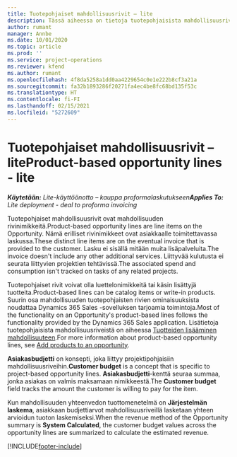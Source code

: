 ```yaml
---
title: Tuotepohjaiset mahdollisuusrivit – lite
description: Tässä aiheessa on tietoja tuotepohjaisista mahdollisuusrivinimikkeistä Project Operationsissa.
author: rumant
manager: Annbe
ms.date: 10/01/2020
ms.topic: article
ms.prod: ''
ms.service: project-operations
ms.reviewer: kfend
ms.author: rumant
ms.openlocfilehash: 4f8da5258a1dd0aa4229654c0e1e222b8cf3a21a
ms.sourcegitcommit: fa32b1893286f20271fa4ec4be8fc68bd135f53c
ms.translationtype: HT
ms.contentlocale: fi-FI
ms.lasthandoff: 02/15/2021
ms.locfileid: "5272609"
---
```

# <a name="product-based-opportunity-lines---lite"></a><span data-ttu-id="160df-103">Tuotepohjaiset mahdollisuusrivit – lite</span><span class="sxs-lookup"><span data-stu-id="160df-103">Product-based opportunity lines - lite</span></span>

<span data-ttu-id="160df-104">_**Käytetään:** Lite-käyttöönotto – kauppa proformalaskutukseen_</span><span class="sxs-lookup"><span data-stu-id="160df-104">_**Applies To:** Lite deployment - deal to proforma invoicing_</span></span>

<span data-ttu-id="160df-105">Tuotepohjaiset mahdollisuusrivit ovat mahdollisuuden rivinimikkeitä.</span><span class="sxs-lookup"><span data-stu-id="160df-105">Product-based opportunity lines are line items on the Opportunity.</span></span> <span data-ttu-id="160df-106">Nämä erilliset rivinimikkeet ovat asiakkaalle toimitettavassa laskussa.</span><span class="sxs-lookup"><span data-stu-id="160df-106">These distinct line items are on the eventual invoice that is provided to the customer.</span></span> <span data-ttu-id="160df-107">Lasku ei sisällä mitään muita lisäpalveluita.</span><span class="sxs-lookup"><span data-stu-id="160df-107">The invoice doesn't include any other additional services.</span></span> <span data-ttu-id="160df-108">Liittyvää kulutusta ei seurata liittyvien projektien tehtävissä.</span><span class="sxs-lookup"><span data-stu-id="160df-108">The associated spend and consumption isn't tracked on tasks of any related projects.</span></span>

<span data-ttu-id="160df-109">Tuotepohjaiset rivit voivat olla luettelonimikkeitä tai käsin lisättyjä tuotteita.</span><span class="sxs-lookup"><span data-stu-id="160df-109">Product-based lines can be catalog items or write-in products.</span></span> <span data-ttu-id="160df-110">Suurin osa mahdollisuuden tuotepohjaisten rivien ominaisuuksista noudattaa Dynamics 365 Sales -sovelluksen tarjoamia toimintoja.</span><span class="sxs-lookup"><span data-stu-id="160df-110">Most of the functionality on an Opportunity's product-based lines follows the functionality provided by the Dynamics 365 Sales application.</span></span> <span data-ttu-id="160df-111">Lisätietoja tuotepohjaisista mahdollisuusriveistä on aiheessa [Tuotteiden lisääminen mahdollisuuteen](https://docs.microsoft.com/dynamics365/sales-enterprise/add-products-opportunity).</span><span class="sxs-lookup"><span data-stu-id="160df-111">For more information about product-based opportunity lines, see [Add products to an opportunity](https://docs.microsoft.com/dynamics365/sales-enterprise/add-products-opportunity).</span></span>

<span data-ttu-id="160df-112">**Asiakasbudjetti** on konsepti, joka liittyy projektipohjaisiin mahdollisuusriveihin.</span><span class="sxs-lookup"><span data-stu-id="160df-112">**Customer budget** is a concept that is specific to project-based opportunity lines.</span></span> <span data-ttu-id="160df-113">**Asiakasbudjetti**-kenttä seuraa summaa, jonka asiakas on valmis maksamaan nimikkeestä.</span><span class="sxs-lookup"><span data-stu-id="160df-113">The **Customer budget** field tracks the amount the customer is willing to pay for the item.</span></span>

<span data-ttu-id="160df-114">Kun mahdollisuuden yhteenvedon tuottomenetelmä on **Järjestelmän laskema**, asiakkaan budjettiarvot mahdollisuusriveillä lasketaan yhteen arvioidun tuoton laskemiseksi.</span><span class="sxs-lookup"><span data-stu-id="160df-114">When the revenue method of the Opportunity summary is **System Calculated**, the customer budget values across the opportunity lines are summarized to calculate the estimated revenue.</span></span> 



[!INCLUDE[footer-include](../../includes/footer-banner.md)]